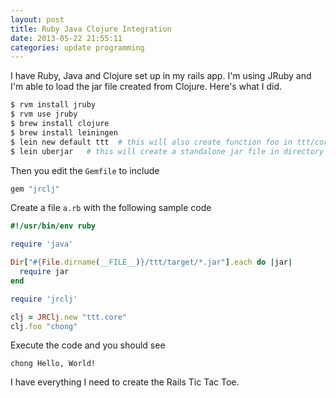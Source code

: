 ```yaml
---
layout: post
title: Ruby Java Clojure Integration
date: 2013-05-22 21:55:11
categories: update programming
---
```

I have Ruby, Java and Clojure set up in my rails app.  I'm using JRuby and I'm
able to load the jar file created from Clojure.  Here's what I did.

```bash
$ rvm install jruby
$ rvm use jruby
$ brew install clojure
$ brew install leiningen
$ lein new default ttt  # this will also create function foo in ttt/core.clj
$ lein uberjar   # this will create a standalone jar file in directory "target"
```

Then you edit the `Gemfile` to include

```ruby
gem "jrclj"
```

Create a file `a.rb` with the following sample code

```ruby
#!/usr/bin/env ruby

require 'java'

Dir["#{File.dirname(__FILE__)}/ttt/target/*.jar"].each do |jar|
  require jar
end

require 'jrclj'

clj = JRClj.new "ttt.core"
clj.foo "chong"
```

Execute the code and you should see

```
chong Hello, World!
```

I have everything I need to create the Rails Tic Tac Toe.
